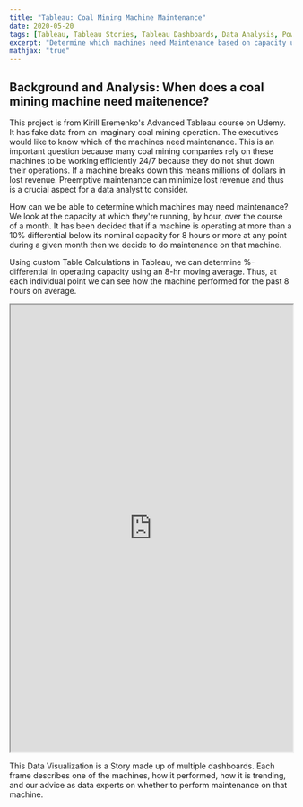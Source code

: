 ```yaml
---
title: "Tableau: Coal Mining Machine Maintenance"
date: 2020-05-20
tags: [Tableau, Tableau Stories, Tableau Dashboards, Data Analysis, Power Insights]
excerpt: "Determine which machines need Maintenance based on capacity usage"
mathjax: "true"
---
```


## Background and Analysis: When does a coal mining machine need maitenence?
This project is from Kirill Eremenko's Advanced Tableau course on Udemy. It has fake data from an imaginary coal mining operation. The executives would like to know which of the machines need maintenance. This is an important question because many coal mining companies rely on these machines to be working efficiently 24/7 because they do not shut down their operations. If a machine breaks down this means millions of dollars in lost revenue. Preemptive maintenance can minimize lost revenue and thus is a crucial aspect for a data analyst to consider.

How can we be able to determine which machines may need maintenance? We look at the capacity at which they're running, by hour, over the course of a month. It has been decided that if a machine is operating at more than a 10% differential below its nominal capacity for 8 hours or more at any point during a given month then we decide to do maintenance on that machine.

Using custom Table Calculations in Tableau, we can determine %-differential in operating capacity using an 8-hr moving average. Thus, at each individual point we can see how the machine performed for the past 8 hours on average. 

<iframe src="https://public.tableau.com/views/CoalMiningMaintenenceAnalysis/Report?:showVizHome=no&:embed=true" width="100%" height="800"></iframe>

This Data Visualization is a Story made up of multiple dashboards. Each frame describes one of the machines, how it performed, how it is trending, and our advice as data experts on whether to perform maintenance on that machine.